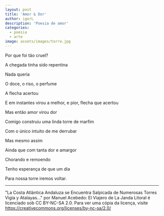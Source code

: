 ```yaml
---
layout: post
title: 'Amor & Dor'
author: igorL
description: 'Poesia de amor'
categories:
  - poesia
  - arte
image: assets/images/torre.jpg
---
```


Por que foi tão cruel?

A chegada tinha sido repentina

Nada queria

O doce, o riso, o perfume

A flecha acertou


E em instantes virou a melhor, e pior, flecha que acertou

Mas então amor virou dor

Comigo construiu uma linda torre de marfim

Com o único intuito de me derrubar


Mas mesmo assim

Ainda que com tanta dor e amargor

Chorando e remoendo

Tenho esperança de que um dia

Para nossa torre iremos voltar.

---

"La Costa Atlántica Andaluza se Encuentra Salpicada de Numerosas Torres Vigia y Atalayas..." por Manuel Acebedo: El Viajero de La Janda Litoral é licenciado sob CC BY-NC-SA 2.0. Para ver uma cópia da licença, visite https://creativecommons.org/licenses/by-nc-sa/2.0/

